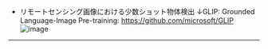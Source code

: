 * リモートセンシング画像における少数ショット物体検出
  ↓GLIP: Grounded Language-Image Pre-training: https://github.com/microsoft/GLIP
  ![image](https://github.com/user-attachments/assets/b8d89679-5aad-410e-bb4f-3a3cfffe26d0)
---
